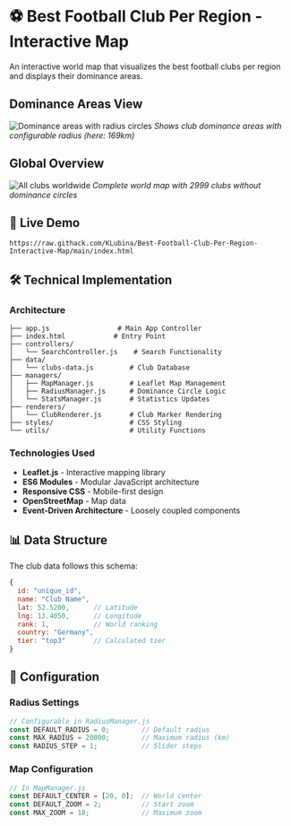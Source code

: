 # ⚽ Best Football Club Per Region - Interactive Map

An interactive world map that visualizes the best football clubs per region and displays their dominance areas.

## Dominance Areas View
![Dominance areas with radius circles](screenshot1.png)
*Shows club dominance areas with configurable radius (here: 169km)*

## Global Overview
![All clubs worldwide](screenshot2.png)
*Complete world map with 2999 clubs without dominance circles*

## 🚀 Live Demo

```
https://raw.githack.com/KLubina/Best-Football-Club-Per-Region-Interactive-Map/main/index.html
```

## 🛠️ Technical Implementation

### Architecture
```
├── app.js                 # Main App Controller
├── index.html            # Entry Point
├── controllers/
│   └── SearchController.js    # Search Functionality
├── data/
│   └── clubs-data.js         # Club Database
├── managers/
│   ├── MapManager.js         # Leaflet Map Management
│   ├── RadiusManager.js      # Dominance Circle Logic
│   └── StatsManager.js       # Statistics Updates
├── renderers/
│   └── ClubRenderer.js       # Club Marker Rendering
├── styles/                   # CSS Styling
└── utils/                    # Utility Functions
```

### Technologies Used
- **Leaflet.js** - Interactive mapping library
- **ES6 Modules** - Modular JavaScript architecture
- **Responsive CSS** - Mobile-first design
- **OpenStreetMap** - Map data
- **Event-Driven Architecture** - Loosely coupled components

## 📊 Data Structure

The club data follows this schema:
```javascript
{
  id: "unique_id",
  name: "Club Name",
  lat: 52.5200,      // Latitude
  lng: 13.4050,      // Longitude
  rank: 1,           // World ranking
  country: "Germany",
  tier: "top3"       // Calculated tier
}
```

## 🔧 Configuration

### Radius Settings
```javascript
// Configurable in RadiusManager.js
const DEFAULT_RADIUS = 0;        // Default radius
const MAX_RADIUS = 20000;        // Maximum radius (km)
const RADIUS_STEP = 1;           // Slider steps
```

### Map Configuration
```javascript
// In MapManager.js
const DEFAULT_CENTER = [20, 0];  // World center
const DEFAULT_ZOOM = 2;          // Start zoom
const MAX_ZOOM = 18;             // Maximum zoom
```